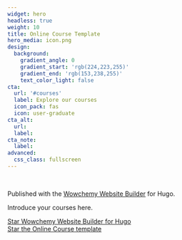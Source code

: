 ```yaml
---
widget: hero
headless: true
weight: 10
title: Online Course Template
hero_media: icon.png
design:
  background:
    gradient_angle: 0
    gradient_start: 'rgb(224,223,255)'
    gradient_end: 'rgb(153,238,255)'
    text_color_light: false
cta:
  url: '#courses'
  label: Explore our courses
  icon_pack: fas
  icon: user-graduate
cta_alt:
  url:
  label:
cta_note:
  label:
advanced:
  css_class: fullscreen
---
```


<br>

Published with the [Wowchemy Website Builder](https://wowchemy.com/) for Hugo.

Introduce your courses here.

<a class="github-button" href="https://github.com/wowchemy/wowchemy-hugo-themes" data-icon="octicon-star" data-size="large" data-show-count="true" aria-label="Star Wowchemy Website Builder for Hugo">Star Wowchemy Website Builder for Hugo</a><br><a class="github-button" href="https://github.com/wowchemy/starter-hugo-online-course" data-icon="octicon-star" data-size="large" data-show-count="true" aria-label="Star the Online Course template">Star the Online Course template</a><script async defer src="https://buttons.github.io/buttons.js"></script>
